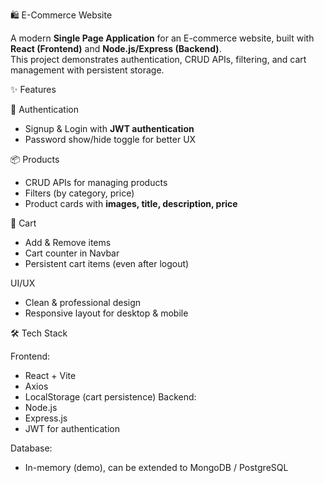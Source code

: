  🛍️ E-Commerce Website

A modern **Single Page Application** for an E-commerce website, built with **React (Frontend)** and **Node.js/Express (Backend)**.  
This project demonstrates authentication, CRUD APIs, filtering, and cart management with persistent storage.

✨ Features

 🔐 Authentication
- Signup & Login with **JWT authentication**
- Password show/hide toggle for better UX

 📦 Products
- CRUD APIs for managing products
- Filters (by category, price)
- Product cards with **images, title, description, price**

 🛒 Cart
- Add & Remove items
- Cart counter in Navbar
- Persistent cart items (even after logout)

 UI/UX
- Clean & professional design
- Responsive layout for desktop & mobile


🛠️ Tech Stack

 Frontend:
- React + Vite
- Axios
- LocalStorage (cart persistence)
 Backend:
- Node.js
- Express.js
- JWT for authentication

Database:
- In-memory (demo), can be extended to MongoDB / PostgreSQL




